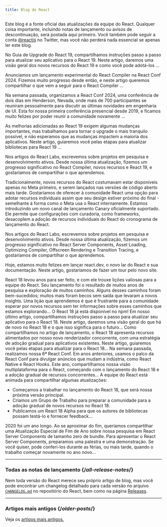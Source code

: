 ```yaml
---
title: Blog do React
---
```


<Intro>

Este blog é a fonte oficial das atualizações da equipe do React. Qualquer coisa importante, incluindo notas de lançamento ou avisos de descontinuação, será postada aqui primeiro. Você também pode seguir a conta [@reactjs](https://twitter.com/reactjs) no Twitter, mas você não perderá nada essencial se apenas ler este blog.

</Intro>

<div className="sm:-mx-5 flex flex-col gap-5 mt-12">

<BlogCard title="React v19 " date="December 5, 2024" url="/blog/2024/12/05/react-19">

No Guia de Upgrade do React 19, compartilhamos instruções passo a passo para atualizar seu aplicativo para o React 19. Neste artigo, daremos uma visão geral dos novos recursos do React 19 e como você pode adotá-los ...

</BlogCard>

<BlogCard title="Versão Beta do React Compiler" date="October 21, 2024" url="/blog/2024/10/21/react-compiler-beta-release">

Anunciamos um lançamento experimental do React Compiler na React Conf 2024. Fizemos muito progresso desde então, e neste artigo queremos compartilhar o que vem a seguir para o React Compiler ...

</BlogCard>

<BlogCard title="Resumo da React Conf 2024" date="May 22, 2024" url="/blog/2024/05/22/react-conf-2024-recap">

Na semana passada, organizamos a React Conf 2024, uma conferência de dois dias em Henderson, Nevada, onde mais de 700 participantes se reuniram pessoalmente para discutir as últimas novidades em engenharia de UI. Esta foi nossa primeira conferência presencial desde 2019, e ficamos muito felizes por poder reunir a comunidade novamente ...

</BlogCard>

<BlogCard title="Guia de Upgrade do React 19" date="April 25, 2024" url="/blog/2024/04/25/react-19-upgrade-guide">

As melhorias adicionadas ao React 19 exigem algumas mudanças importantes, mas trabalhamos para tornar o upgrade o mais tranquilo possível, e não esperamos que as mudanças impactem a maioria dos aplicativos. Neste artigo, guiaremos você pelas etapas para atualizar bibliotecas para React 19 ...

</BlogCard>

<BlogCard title="React Labs: No que temos trabalhado – Fevereiro de 2024" date="February 15, 2024" url="/blog/2024/02/15/react-labs-what-we-have-been-working-on-february-2024">

Nos artigos do React Labs, escrevemos sobre projetos em pesquisa e desenvolvimento ativos. Desde nossa última atualização, fizemos um progresso significativo no React Compiler, novos recursos e React 19, e gostaríamos de compartilhar o que aprendemos.

</BlogCard>

<BlogCard title="React Canaries: Implantação incremental de recursos fora do Meta" date="May 3, 2023" url="/blog/2023/05/03/react-canaries">

Tradicionalmente, novos recursos do React costumavam estar disponíveis apenas no Meta primeiro, e serem lançados nas versões de código aberto mais tarde. Gostaríamos de oferecer à comunidade React uma opção para adotar recursos individuais assim que seu design estiver próximo do final - semelhante à forma como o Meta usa o React internamente. Estamos introduzindo um novo canal de lançamento Canary oficialmente suportado. Ele permite que configurações com curadoria, como frameworks, desacoplem a adoção de recursos individuais do React do cronograma de lançamento do React.

</BlogCard>

<BlogCard title="React Labs: No que temos trabalhado – Março de 2023" date="March 22, 2023" url="/blog/2023/03/22/react-labs-what-we-have-been-working-on-march-2023">

Nos artigos do React Labs, escrevemos sobre projetos em pesquisa e desenvolvimento ativos. Desde nossa última atualização, fizemos um progresso significativo no React Server Components, Asset Loading, Optimizing Compiler, Offscreen Rendering e Transition Tracing, e gostaríamos de compartilhar o que aprendemos.

</BlogCard>


<BlogCard title="Apresentando react.dev" date="March 16, 2023" url="/blog/2023/03/16/introducing-react-dev">

Hoje, estamos muito felizes em lançar react.dev, o novo lar do React e sua documentação. Neste artigo, gostaríamos de fazer um tour pelo novo site.

</BlogCard>


<BlogCard title="React Labs: No que temos trabalhado – Junho de 2022" date="June 15, 2022" url="/blog/2022/06/15/react-labs-what-we-have-been-working-on-june-2022">
React 18 levou anos para ser feito, e com ele trouxe lições valiosas para a equipe do React. Seu lançamento foi o resultado de muitos anos de pesquisa e exploração de muitos caminhos. Alguns desses caminhos foram bem-sucedidos; muitos mais foram becos sem saída que levaram a novos insights. Uma lição que aprendemos é que é frustrante para a comunidade esperar por novos recursos sem ter informações sobre esses caminhos que estamos explorando...
</BlogCard>

<BlogCard title="React v18.0" date="March 29, 2022" url="/blog/2022/03/29/react-v18">
O React 18 já está disponível no npm! Em nosso último artigo, compartilhamos instruções passo a passo para atualizar seu aplicativo para o React 18. Neste artigo, daremos uma visão geral do que há de novo no React 18 e o que isso significa para o futuro...
</BlogCard>

<BlogCard title="Como atualizar para o React 18" date="March 8, 2022" url="/blog/2022/03/08/react-18-upgrade-guide">
Como compartilhamos no artigo de lançamento, o React 18 apresenta recursos alimentados por nosso novo renderizador concorrente, com uma estratégia de adoção gradual para aplicativos existentes. Neste artigo, guiaremos você pelas etapas para atualizar para o React 18...
</BlogCard>

<BlogCard title="Resumo da React Conf 2021" date="December 17, 2021" url="/blog/2021/12/17/react-conf-2021-recap">
Na semana passada, realizamos nossa 6ª React Conf.  Em anos anteriores, usamos o palco da React Conf para divulgar anúncios que mudam a indústria, como React Native e React Hooks. Este ano, compartilhamos nossa visão multiplataforma para o React, começando com o lançamento do React 18 e a adoção gradual de recursos concorrentes...
</BlogCard>

<BlogCard title="O Plano para o React 18" date="June 8, 2021" url="/blog/2021/06/08/the-plan-for-react-18">
A equipe do React está animada para compartilhar algumas atualizações:

- Começamos a trabalhar no lançamento do React 18, que será nossa próxima versão principal.
- Criamos um Grupo de Trabalho para preparar a comunidade para a adoção gradual de novos recursos no React 18.
- Publicamos um React 18 Alpha para que os autores de bibliotecas possam testá-lo e fornecer feedback...
</BlogCard>

<BlogCard title="Apresentando React Server Components de tamanho zero de bundle" date="December 21, 2020" url="/blog/2020/12/21/data-fetching-with-react-server-components">
2020 foi um ano longo. Ao se aproximar do fim, queríamos compartilhar uma Atualização Especial de Fim de Ano sobre nossa pesquisa em React Server Components de tamanho zero de bundle. Para apresentar o React Server Components, preparamos uma palestra e uma demonstração. Se você quiser, pode conferi-los durante as férias, ou mais tarde, quando o trabalho começar novamente no ano novo...
</BlogCard>

</div>

---

### Todas as notas de lançamento {/*all-release-notes*/}

Nem toda versão do React merece seu próprio artigo de blog, mas você pode encontrar um changelog detalhado para cada versão no arquivo [`CHANGELOG.md`](https://github.com/facebook/react/blob/main/CHANGELOG.md) no repositório do React, bem como na página [Releases](https://github.com/facebook/react/releases).

---

### Artigos mais antigos {/*older-posts*/}

Veja os [artigos mais antigos.](https://reactjs.org/blog/all.html)

<div className="h-12"></div>